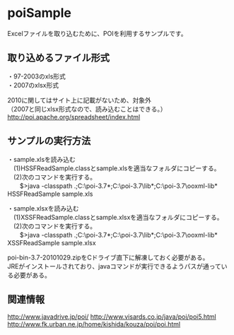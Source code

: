 ﻿poiSample
======================
Excelファイルを取り込むために、POIを利用するサンプルです。  

取り込めるファイル形式
----------------------
・97-2003のxls形式  
・2007のxlsx形式  

2010に関してはサイト上に記載がないため、対象外  
（2007と同じxlsx形式なので、読み込むことはできる。）  
http://poi.apache.org/spreadsheet/index.html  

サンプルの実行方法
------------------
・sample.xlsを読み込む  
　(1)HSSFReadSample.classとsample.xlsを適当なフォルダにコピーする。  
　(2)次のコマンドを実行する。  
　　$>java -classpath .;C:\poi-3.7\*;C:\poi-3.7\lib\*;C:\poi-3.7\ooxml-lib\* HSSFReadSample sample.xls  

・sample.xlsxを読み込む  
　(1)XSSFReadSample.classとsample.xlsxを適当なフォルダにコピーする。  
　(2)次のコマンドを実行する。  
　　$>java -classpath .;C:\poi-3.7\*;C:\poi-3.7\lib\*;C:\poi-3.7\ooxml-lib\* XSSFReadSample sample.xlsx  

poi-bin-3.7-20101029.zipをCドライブ直下に解凍しておく必要がある。  
JREがインストールされており、javaコマンドが実行できるようパスが通っている必要がある。  

関連情報
--------
http://www.javadrive.jp/poi/
http://www.visards.co.jp/java/poi/poi5.html
http://www.fk.urban.ne.jp/home/kishida/kouza/poi/poi.html